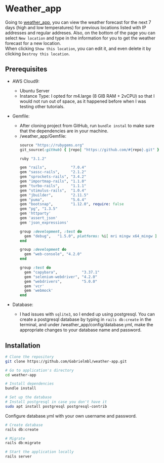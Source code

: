 # Weather_app

Going to [weather_app](https://aqueous-reef-72990-bd95d46ca81d.herokuapp.com/),
you can view the weather forecast for the next 7 days (high and low temperatures)
for previous locations listed with IP addresses and regular addreses. Also, on the bottom of the page
you can select `New location` and type in the information for you to get the weather forecast for a
new location. <br />
When clicking `Show this location`, you can edit it, and even delete it by clicking
`Destroy this location`.

## Prerequisites
- AWS Cloud9:
  - Ubuntu Server
  - Instance Type: I opted for m4.large (8 GIB RAM + 2vCPU) so that I would not run out of space, as it happened before when I was testing other tutorials.
- Gemfile:
  - After cloning project from GitHub, run `bundle instal` to make sure that the dependencies are in your machine.
  - /weather_app/Gemfile:
    ```ruby
    source "https://rubygems.org"
    git_source(:github) { |repo| "https://github.com/#{repo}.git" }

    ruby "3.1.2"

    gem "rails",           "7.0.4"
    gem "sassc-rails",     "2.1.2"
    gem "sprockets-rails", "3.4.2"
    gem "importmap-rails", "1.1.0"
    gem "turbo-rails",     "1.1.1"
    gem "stimulus-rails",  "1.0.4"
    gem "jbuilder",        "2.11.5"
    gem "puma",            "5.6.4"
    gem "bootsnap",        "1.12.0", require: false
    gem "pg", "1.3.5"
    gem 'httparty'
    gem 'assert_json'
    gem 'json_expressions'

    group :development, :test do
      gem "debug",   "1.5.0", platforms: %i[ mri mingw x64_mingw ]
    end

    group :development do
      gem "web-console", "4.2.0"
    end

    group :test do
      gem "capybara",           "3.37.1"
      gem "selenium-webdriver", "4.2.0"
      gem "webdrivers",         "5.0.0"
      gem 'vcr'
      gem 'webmock'
    end

    ```

- Database:
  - I had issues with `sqlite3`, so I ended up using postgresql. You can create a postgresql database
  by typing in `rails db:create` in the terminal, and under /weather_app/config/database.yml,
  make the appropriate changes to your database name and password.

## Installation
```bash
# Clone the repository
git clone https://github.com/Gabrielmbl/weather-app.git

# Go to application's directory
cd weather-app

# Install dependencies
bundle install

# Set up the database
# Install postgresql in case you don't have it
sudo apt install postgresql postgresql-contrib
```
Configure database.yml with your own username and password.

```bash
# Create database
rails db:create

# Migrate
rails db:migrate

# Start the application locally
rails server

```


